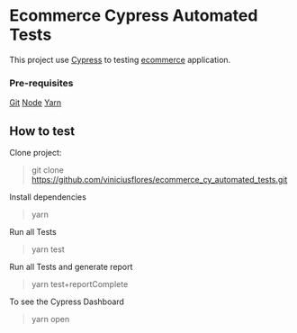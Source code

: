 # Ecommerce Cypress Automated Tests

This project use [Cypress](https://cypress.io/) to testing [ecommerce](http://automationpractice.com/index.php) application.

### Pre-requisites

[Git](https://git-scm.com/)
[Node](https://nodejs.org/en/)
[Yarn](https://yarnpkg.com/)

## How to test

Clone project:
> git clone <https://github.com/viniciusflores/ecommerce_cy_automated_tests.git>

Install dependencies
> yarn

Run all Tests
> yarn test

Run all Tests and generate report
> yarn test+reportComplete

To see the Cypress Dashboard
> yarn open
